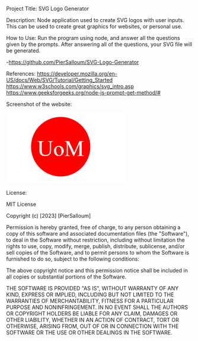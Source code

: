 Project Title: SVG Logo Generator

Description: Node application used to create SVG logos with user inputs. This can be used to create great graphics for websites, or personal use.

How to Use: Run the program using node, and answer all the questions given by the prompts. After answering all of the questions, your SVG file will be generated.


-https://github.com/PierSalloum/SVG-Logo-Generator


References:
https://developer.mozilla.org/en-US/docs/Web/SVG/Tutorial/Getting_Started
https://www.w3schools.com/graphics/svg_intro.asp
https://www.geeksforgeeks.org/node-js-prompt-get-method/#

Screenshot of the website:

![alt text](./screenshot.png)

License:

MIT License

Copyright (c) [2023] [PierSalloum]

Permission is hereby granted, free of charge, to any person obtaining a copy of this software and associated documentation files (the "Software"), to deal in the Software without restriction, including without limitation the rights to use, copy, modify, merge, publish, distribute, sublicense, and/or sell copies of the Software, and to permit persons to whom the Software is furnished to do so, subject to the following conditions:

The above copyright notice and this permission notice shall be included in all copies or substantial portions of the Software.

THE SOFTWARE IS PROVIDED "AS IS", WITHOUT WARRANTY OF ANY KIND, EXPRESS OR IMPLIED, INCLUDING BUT NOT LIMITED TO THE WARRANTIES OF MERCHANTABILITY, FITNESS FOR A PARTICULAR PURPOSE AND NONINFRINGEMENT. IN NO EVENT SHALL THE AUTHORS OR COPYRIGHT HOLDERS BE LIABLE FOR ANY CLAIM, DAMAGES OR OTHER LIABILITY, WHETHER IN AN ACTION OF CONTRACT, TORT OR OTHERWISE, ARISING FROM, OUT OF OR IN CONNECTION WITH THE SOFTWARE OR THE USE OR OTHER DEALINGS IN THE SOFTWARE.